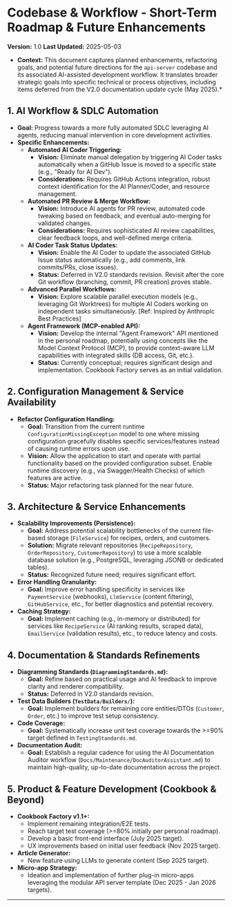 # Codebase & Workflow - Short-Term Roadmap & Future Enhancements

**Version:** 1.0
**Last Updated:** 2025-05-03

* **Context:** This document captures planned enhancements, refactoring goals, and potential future directions for the `api-server` codebase and its associated AI-assisted development workflow. It translates broader strategic goals into specific technical or process objectives, including items deferred from the V2.0 documentation update cycle (May 2025).*

## 1. AI Workflow & SDLC Automation

* **Goal:** Progress towards a more fully automated SDLC leveraging AI agents, reducing manual intervention in core development activities.
* **Specific Enhancements:**
    * **Automated AI Coder Triggering:**
        * **Vision:** Eliminate manual delegation by triggering AI Coder tasks automatically when a GitHub Issue is moved to a specific state (e.g., "Ready for AI Dev").
        * **Considerations:** Requires GitHub Actions integration, robust context identification for the AI Planner/Coder, and resource management.
    * **Automated PR Review & Merge Workflow:**
        * **Vision:** Introduce AI agents for PR review, automated code tweaking based on feedback, and eventual auto-merging for validated changes.
        * **Considerations:** Requires sophisticated AI review capabilities, clear feedback loops, and well-defined merge criteria.
    * **AI Coder Task Status Updates:**
        * **Vision:** Enable the AI Coder to update the associated GitHub Issue status automatically (e.g., add comments, link commits/PRs, close issues).
        * **Status:** Deferred in V2.0 standards revision. Revisit after the core Git workflow (branching, commit, PR creation) proves stable.
    * **Advanced Parallel Workflows:**
        * **Vision:** Explore scalable parallel execution models (e.g., leveraging Git Worktrees) for multiple AI Coders working on independent tasks simultaneously. [Ref: Inspired by Anthropic Best Practices]
    * **Agent Framework (MCP-enabled API):**
        * **Vision:** Develop the internal "Agent Framework" API mentioned in the personal roadmap, potentially using concepts like the Model Context Protocol (MCP), to provide context-aware LLM capabilities with integrated skills (DB access, Git, etc.).
        * **Status:** Currently conceptual; requires significant design and implementation. Cookbook Factory serves as an initial validation.

## 2. Configuration Management & Service Availability

* **Refactor Configuration Handling:**
    * **Goal:** Transition from the current runtime `ConfigurationMissingException` model to one where missing configuration gracefully disables specific services/features instead of causing runtime errors upon use.
    * **Vision:** Allow the application to start and operate with partial functionality based on the provided configuration subset. Enable runtime discovery (e.g., via Swagger/Health Checks) of which features are active.
    * **Status:** Major refactoring task planned for the near future.

## 3. Architecture & Service Enhancements

* **Scalability Improvements (Persistence):**
    * **Goal:** Address potential scalability bottlenecks of the current file-based storage (`FileService`) for recipes, orders, and customers.
    * **Solution:** Migrate relevant repositories (`RecipeRepository`, `OrderRepository`, `CustomerRepository`) to use a more scalable database solution (e.g., PostgreSQL, leveraging JSONB or dedicated tables).
    * **Status:** Recognized future need; requires significant effort.
* **Error Handling Granularity:**
    * **Goal:** Improve error handling specificity in services like `PaymentService` (webhooks), `LlmService` (content filtering), `GitHubService`, etc., for better diagnostics and potential recovery.
* **Caching Strategy:**
    * **Goal:** Implement caching (e.g., in-memory or distributed) for services like `RecipeService` (AI ranking results, scraped data), `EmailService` (validation results), etc., to reduce latency and costs.

## 4. Documentation & Standards Refinements

* **Diagramming Standards (`DiagrammingStandards.md`):**
    * **Goal:** Refine based on practical usage and AI feedback to improve clarity and renderer compatibility.
    * **Status:** Deferred in V2.0 standards revision.
* **Test Data Builders (`TestData/Builders/`):**
    * **Goal:** Implement builders for remaining core entities/DTOs (`Customer`, `Order`, etc.) to improve test setup consistency.
* **Code Coverage:**
    * **Goal:** Systematically increase unit test coverage towards the >=90% target defined in `TestingStandards.md`.
* **Documentation Audit:**
    * **Goal:** Establish a regular cadence for using the AI Documentation Auditor workflow (`Docs/Maintenance/DocAuditorAssistant.md`) to maintain high-quality, up-to-date documentation across the project.

## 5. Product & Feature Development (Cookbook & Beyond)

* **Cookbook Factory v1.1+:**
    * Implement remaining integration/E2E tests.
    * Reach target test coverage (>=80% initially per personal roadmap).
    * Develop a basic front-end interface (July 2025 target).
    * UX improvements based on initial user feedback (Nov 2025 target).
* **Article Generator:**
    * New feature using LLMs to generate content (Sep 2025 target).
* **Micro-app Strategy:**
    * Ideation and implementation of further plug-in micro-apps leveraging the modular API server template (Dec 2025 - Jan 2026 targets).

---